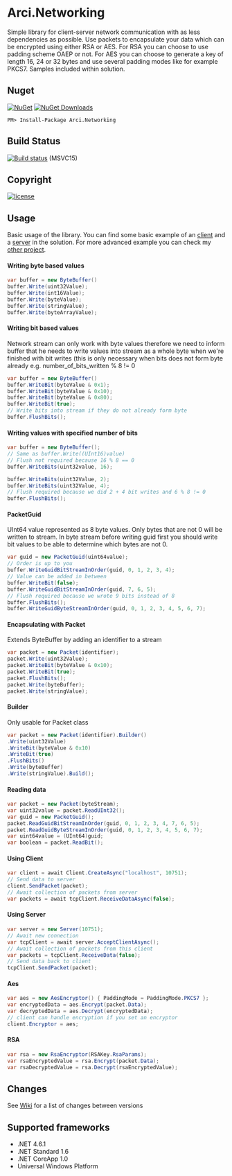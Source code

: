 # Arci.Networking
Simple library for client-server network communication with as less dependencies as possible. Use packets to encapsulate your data which can be encrypted using either RSA or AES. For RSA you can choose to use padding scheme OAEP or not. For AES you can choose to generate a key of length 16, 24 or 32 bytes and use several padding modes like for example PKCS7. Samples included within solution.

## Nuget
[![NuGet](https://img.shields.io/nuget/v/Arci.Networking.svg?style=flat-square)](https://www.nuget.org/packages/Arci.Networking)
[![NuGet Downloads](https://img.shields.io/nuget/dt/Arci.Networking.svg?style=flat-square)](https://www.nuget.org/packages/Arci.Networking)

	PM> Install-Package Arci.Networking
  
## Build Status
[![Build status](https://img.shields.io/appveyor/ci/Arcidev/arci-networking.svg?style=flat-square)](https://ci.appveyor.com/project/Arcidev/arci-networking) (MSVC15)

## Copyright
[![license](https://img.shields.io/github/license/Arcidev/Arci.Networking.svg?style=flat-square)](LICENSE.md)

## Usage
Basic usage of the library. You can find some basic example of an [client](https://github.com/Arcidev/Arci.Networking/tree/master/ClientSample) and a [server](https://github.com/Arcidev/Arci.Networking/tree/master/ServerSample) in the solution. For more advanced example you can check my [other project](https://github.com/Arcidev/Card-Game).
#### Writing byte based values
```csharp
var buffer = new ByteBuffer()
buffer.Write(uint32Value);
buffer.Write(int16Value);
buffer.Write(byteValue);
buffer.Write(stringValue);
buffer.Write(byteArrayValue);
```
#### Writing bit based values
Network stream can only work with byte values therefore we need to inform buffer that he needs to write values into stream as a whole byte when we're finished with bit writes (this is only necessary when bits does not form byte already e.g. number_of_bits_written % 8 != 0
```csharp
var buffer = new ByteBuffer()
buffer.WriteBit(byteValue & 0x1);
buffer.WriteBit(byteValue & 0x10);
buffer.WriteBit(byteValue & 0x80);
buffer.WriteBit(true);
// Write bits into stream if they do not already form byte
buffer.FlushBits();
```
#### Writing values with specified number of bits
```csharp
var buffer = new ByteBuffer();
// Same as buffer.Write((UInt16)value)
// Flush not required because 16 % 8 == 0
buffer.WriteBits(uint32value, 16);

buffer.WriteBits(uint32Value, 2);
buffer.WriteBits(uint32Value, 4);
// Flush required because we did 2 + 4 bit writes and 6 % 8 != 0
buffer.FlushBits();
```
#### PacketGuid
UInt64 value represented as 8 byte values. Only bytes that are not 0 will be written to stream. In byte stream before writing guid first you should write bit values to be able to determine which bytes are not 0.
```csharp
var guid = new PacketGuid(uint64value);
// Order is up to you
buffer.WriteGuidBitStreamInOrder(guid, 0, 1, 2, 3, 4);
// Value can be added in between
buffer.WriteBit(false);
buffer.WriteGuidBitStreamInOrder(guid, 7, 6, 5);
// Flush required because we wrote 9 bits instead of 8
buffer.FlushBits();
buffer.WriteGuidByteStreamInOrder(guid, 0, 1, 2, 3, 4, 5, 6, 7);
```
#### Encapsulating with Packet
Extends ByteBuffer by adding an identifier to a stream
```csharp
var packet = new Packet(identifier);
packet.Write(uint32Value);
packet.WriteBit(byteValue & 0x10);
packet.WriteBit(true);
packet.FlushBits();
packet.Write(byteBuffer);
packet.Write(stringValue);
```
#### Builder
Only usable for Packet class
```csharp
var packet = new Packet(identifier).Builder()
.Write(uint32Value)
.WriteBit(byteValue & 0x10)
.WriteBit(true)
.FlushBits()
.Write(byteBuffer)
.Write(stringValue).Build();
```
#### Reading data
```csharp
var packet = new Packet(byteStream);
var uint32value = packet.ReadUInt32();
var guid = new PacketGuid();
packet.ReadGuidBitStreamInOrder(guid, 0, 1, 2, 3, 4, 7, 6, 5);
packet.ReadGuidByteStreamInOrder(guid, 0, 1, 2, 3, 4, 5, 6, 7);
var uint64value = (UInt64)guid;
var boolean = packet.ReadBit();
```
#### Using Client
```csharp
var client = await Client.CreateAsync("localhost", 10751);
// Send data to server
client.SendPacket(packet);
// Await collection of packets from server
var packets = await tcpClient.ReceiveDataAsync(false);
```
#### Using Server
```csharp
var server = new Server(10751);
// Await new connection
var tcpClient = await server.AcceptClientAsync();
// Await collection of packets from this client
var packets = tcpClient.ReceiveData(false);
// Send data back to client
tcpClient.SendPacket(packet); 
```
#### Aes
```csharp
var aes = new AesEncryptor() { PaddingMode = PaddingMode.PKCS7 };
var encryptedData = aes.Encrypt(packet.Data);
var decryptedData = aes.Decrypt(encryptedData);
// client can handle encryption if you set an encryptor
client.Encryptor = aes;
```
#### RSA
```csharp
var rsa = new RsaEncryptor(RSAKey.RsaParams);
var rsaEncryptedValue = rsa.Encrypt(packet.Data);
var rsaDecryptedValue = rsa.Decrypt(rsaEncryptedValue);
```

## Changes
See [Wiki](https://github.com/Arcidev/Arci.Networking/wiki) for a list of changes between versions

## Supported frameworks
- .NET 4.6.1
- .NET Standard 1.6
- .NET CoreApp 1.0
- Universal Windows Platform
